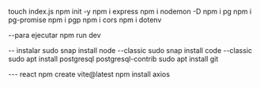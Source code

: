 touch index.js
npm init -y
npm i express
npm i nodemon -D
npm i pg
npm i pg-promise
npm i pgp
npm i cors
npm i dotenv


--para ejecutar
npm run dev


-- instalar 
sudo snap install node --classic
sudo snap install code --classic
sudo apt install postgresql postgresql-contrib
sudo apt install git


--- react
npm create vite@latest
npm install axios
